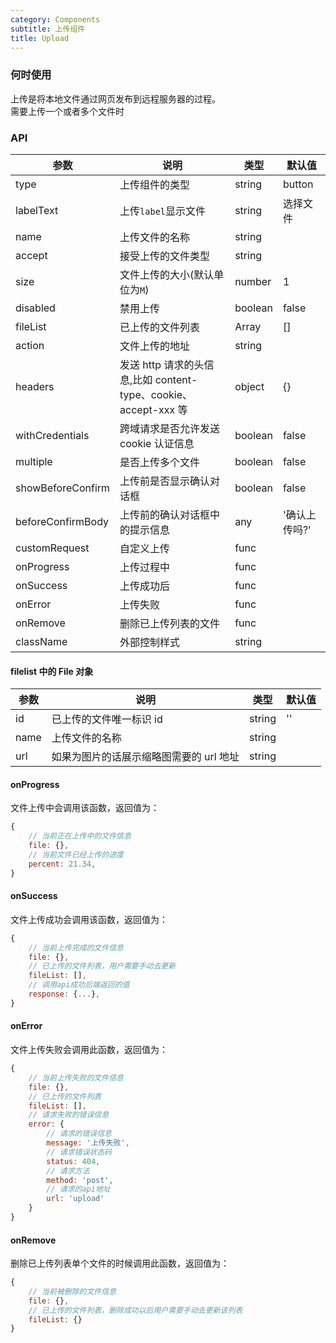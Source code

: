 ```yaml
---
category: Components
subtitle: 上传组件
title: Upload
---
```


### 何时使用

上传是将本地文件通过网页发布到远程服务器的过程。  
需要上传一个或者多个文件时

### API

| 参数              | 说明                                                            | 类型        | 默认值        |
| ----------------- | --------------------------------------------------------------- | ----------- | ------------- |
| type              | 上传组件的类型                                                  | string      | button        |
| labelText         | 上传`label`显示文件                                             | string      | 选择文件      |
| name              | 上传文件的名称                                                  | string      |               |
| accept            | 接受上传的文件类型                                              | string      |               |
| size              | 文件上传的大小(默认单位为`M`)                                   | number      | 1             |
| disabled          | 禁用上传                                                        | boolean     | false         |
| fileList          | 已上传的文件列表                                                | Array<File> | []            |
| action            | 文件上传的地址                                                  | string      |               |
| headers           | 发送 http 请求的头信息,比如 content-type、cookie、accept-xxx 等 | object      | {}            |
| withCredentials   | 跨域请求是否允许发送 cookie 认证信息                            | boolean     | false         |
| multiple          | 是否上传多个文件                                                | boolean     | false         |
| showBeforeConfirm | 上传前是否显示确认对话框                                        | boolean     | false         |
| beforeConfirmBody | 上传前的确认对话框中的提示信息                                  | any         | '确认上传吗?' |
| customRequest     | 自定义上传                                                      | func        |               |
| onProgress        | 上传过程中                                                      | func        |               |
| onSuccess         | 上传成功后                                                      | func        |               |
| onError           | 上传失败                                                        | func        |               |
| onRemove          | 删除已上传列表的文件                                            | func        |               |
| className         | 外部控制样式                                                    | string      |               |

#### filelist 中的 File 对象

| 参数 | 说明                                    | 类型   | 默认值 |
| ---- | --------------------------------------- | ------ | ------ |
| id   | 已上传的文件唯一标识 id                 | string | ''     |
| name | 上传文件的名称                          | string |        |
| url  | 如果为图片的话展示缩略图需要的 url 地址 | string |        |

#### onProgress

文件上传中会调用该函数，返回值为：

```js
{
    // 当前正在上传中的文件信息
    file: {},
    // 当前文件已经上传的进度
    percent: 21.34,
}
```

#### onSuccess

文件上传成功会调用该函数，返回值为：

```js
{
    // 当前上传完成的文件信息
    file: {},
    // 已上传的文件列表，用户需要手动去更新
    fileList: [],
    // 调用api成功后端返回的值
    response: {...},
}
```

#### onError

文件上传失败会调用此函数，返回值为：

```js
{
    // 当前上传失败的文件信息
    file: {},
    // 已上传的文件列表
    fileList: [],
    // 请求失败的错误信息
    error: {
        // 请求的错误信息
        message: '上传失败',
        // 请求错误状态码
        status: 404,
        // 请求方法
        method: 'post',
        // 请求的api地址
        url: 'upload'
    }
}
```

#### onRemove

删除已上传列表单个文件的时候调用此函数，返回值为：

```js
{
    // 当前被删除的文件信息
    file: {},
    // 已上传的文件列表，删除成功以后用户需要手动去更新该列表
    fileList: {}
}
```
